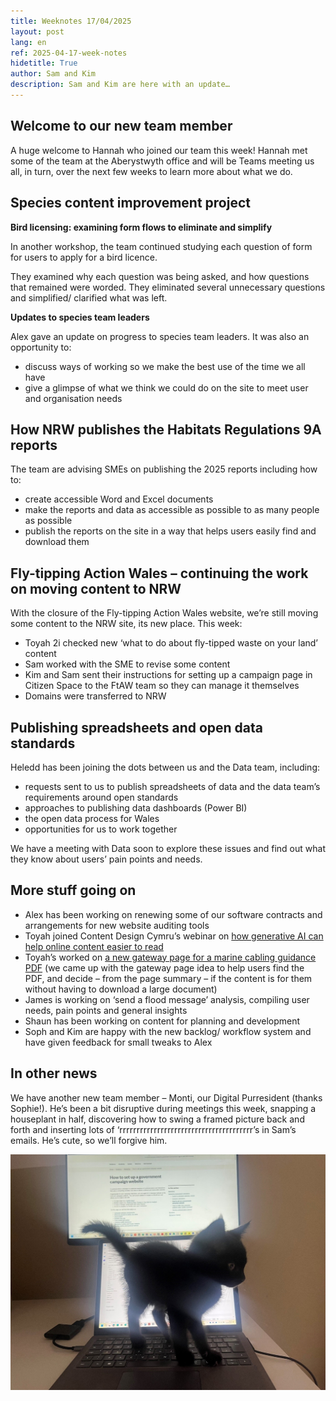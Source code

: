 ```yaml
---
title: Weeknotes 17/04/2025
layout: post
lang: en
ref: 2025-04-17-week-notes
hidetitle: True
author: Sam and Kim
description: Sam and Kim are here with an update… 
---
```


## Welcome to our new team member 

A huge welcome to Hannah who joined our team this week! Hannah met some of the team at the Aberystwyth office and will be Teams meeting us all, in turn, over the next few weeks to learn more about what we do.  

## Species content improvement project 

**Bird licensing: examining form flows to eliminate and simplify**

In another workshop, the team continued studying each question of form for users to apply for a bird licence. 

They examined why each question was being asked, and how questions that remained were worded. They eliminated several unnecessary questions and simplified/ clarified what was left. 

**Updates to species team leaders**

Alex gave an update on progress to species team leaders. It was also an opportunity to: 

+ discuss ways of working so we make the best use of the time we all have
+ give a glimpse of what we think we could do on the site to meet user and organisation needs 

## How NRW publishes the Habitats Regulations 9A reports  

The team are advising SMEs on publishing the 2025 reports including how to: 

+ create accessible Word and Excel documents
+ make the reports and data as accessible as possible to as many people as possible
+ publish the reports on the site in a way that helps users easily find and download them 

## Fly-tipping Action Wales – continuing the work on moving content to NRW 

With the closure of the Fly-tipping Action Wales website, we’re still moving some content to the NRW site, its new place. This week: 

+ Toyah 2i checked new ‘what to do about fly-tipped waste on your land’ content
+ Sam worked with the SME to revise some content
+ Kim and Sam sent their instructions for setting up a campaign page in Citizen Space to the FtAW team so they can manage it themselves
+ Domains were transferred to NRW

## Publishing spreadsheets and open data standards 

Heledd has been joining the dots between us and the Data team, including: 

+ requests sent to us to publish spreadsheets of data and the data team’s requirements around open standards
+ approaches to publishing data dashboards (Power BI)
+ the open data process for Wales
+ opportunities for us to work together 

We have a meeting with Data soon to explore these issues and find out what they know about users’ pain points and needs. 

## More stuff going on 

+ Alex has been working on renewing some of our software contracts and arrangements for new website auditing tools
+ Toyah joined Content Design Cymru’s webinar on [how generative AI can help online content easier to read](https://digitalanddata.blog.gov.wales/tag/llm/)
+ Toyah’s worked on [a new gateway page for a marine cabling guidance PDF](https://naturalresources.wales/guidance-and-advice/business-sectors/marine/marine-cabling-activities-in-wales-information-to-support-environmental-assessments/?lang=en) (we came up with the gateway page idea to help users find the PDF, and decide – from the page summary – if the content is for them without having to download a large document)
+ James is working on ‘send a flood message’ analysis, compiling user needs, pain points and general insights
+ Shaun has been working on content for planning and development
+ Soph and Kim are happy with the new backlog/ workflow system and have given feedback for small tweaks to Alex   

## In other news 

We have another new team member – Monti, our Digital Purresident (thanks Sophie!). He’s been a bit disruptive during meetings this week, snapping a houseplant in half, discovering how to swing a framed picture back and forth and inserting lots of ‘rrrrrrrrrrrrrrrrrrrrrrrrrrrrrrrrrrrrrrr’s in Sam’s emails. He’s cute, so we’ll forgive him.

![Tiny black kitten stood on a laptop](https://github.com/nrw-digital/week-notes/blob/41e8e1339c432c3a03545494b7d06f281f48461b/images/Monti.jpg?raw=true)
